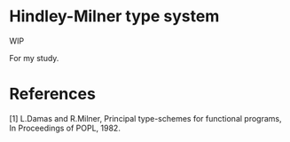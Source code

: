 Hindley-Milner type system
============================================================

WIP

For my study.

# References

[1] L.Damas and R.Milner,
    Principal type-schemes for functional programs,
    In Proceedings of POPL, 1982.

